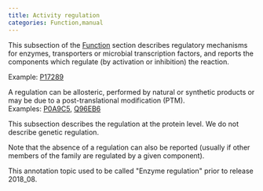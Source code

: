 ```yaml
---
title: Activity regulation
categories: Function,manual
---
```


This subsection of the [Function](https://www.uniprot.org/help/function%5Fsection) section describes regulatory mechanisms for enzymes, transporters or microbial transcription factors, and reports the components which regulate (by activation or inhibition) the reaction.

Example: [P17289](https://www.uniprot.org/uniprotkb/P17289#function)

A regulation can be allosteric, performed by natural or synthetic products or may be due to a post-translational modification (PTM).  
Examples: [P0A9C5](https://www.uniprot.org/uniprotkb/P0A9C5#function), [Q96EB6](https://www.uniprot.org/uniprotkb/Q96EB6#function)

This subsection describes the regulation at the protein level. We do not describe genetic regulation.

Note that the absence of a regulation can also be reported (usually if other members of the family are regulated by a given component).

This annotation topic used to be called "Enzyme regulation" prior to release 2018\_08.
